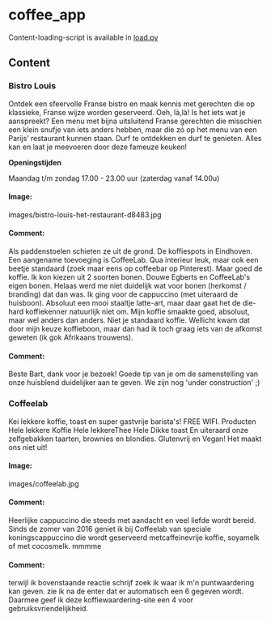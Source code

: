# coffee_app

Content-loading-script is available in [load.py](load.py)
## Content
### Bistro Louis

Ontdek een sfeervolle Franse bistro en maak kennis met gerechten die op klassieke, Franse wijze worden geserveerd. Oeh, là,là! Is het iets wat je aanspreekt? Een menu met bijna uitsluitend Franse gerechten die misschien een klein snufje van iets anders hebben, maar die zó op het menu van een Parijs’ restaurant kunnen staan. Durf te ontdekken en durf te genieten. Alles kan en laat je meevoeren door deze fameuze keuken!

__Openingstijden__

Maandag t/m zondag 17.00 - 23.00 uur
(zaterdag vanaf 14.00u)

#### Image:
images/bistro-louis-het-restaurant-d8483.jpg

#### Comment:
Als paddenstoelen schieten ze uit de grond. De koffiespots in Eindhoven. Een aangename toevoeging is CoffeeLab. Qua interieur leuk, maar ook een beetje standaard (zoek maar eens op coffeebar op Pinterest). 
Maar goed de koffie. Ik kon kiezen uit 2 soorten bonen. Douwe Egberts en CoffeeLab's eigen bonen. Helaas werd me niet duidelijk wat voor bonen (herkomst / branding) dat dan was. Ik ging voor de cappuccino (met uiteraard de huisboon). Absoluut een mooi staaltje latte-art, maar daar gaat het de die-hard koffiekenner natuurlijk niet om. Mijn koffie smaakte goed, absoluut, maar wel anders dan anders. Niet je standaard koffie. Wellicht kwam dat door mijn keuze koffieboon, maar dan had ik toch graag iets van de afkomst geweten (ik gok Afrikaans trouwens).

#### Comment:
Beste Bart, dank voor je bezoek! Goede tip van je om de samenstelling van onze huisblend duidelijker aan te geven. We zijn nog 'under construction' ;) 


### Coffeelab
Kei lekkere koffie, toast en super gastvrije barista's!
FREE WIFI.
Producten
Hele lekkere Koffie
Hele lekkereThee
Hele Dikke toast
En uiteraard onze zelfgebakken taarten, brownies en blondies.
Glutenvrij en Vegan! Het maakt ons niet uit!

#### Image:
images/coffeelab.jpg

#### Comment:
Heerlijke cappuccino die steeds met aandacht en veel liefde wordt bereid. Sinds de zomer van 2016 geniet ik bij Coffeelab van speciale koningscappuccino die wordt geserveerd metcaffeinevrije koffie, soyamelk of met cocosmelk. mmmme

#### Comment:
terwijl ik bovenstaande reactie schrijf zoek ik waar ik m'n puntwaardering kan geven. zie ik na de enter dat er automatisch een 6 gegeven wordt. Daarmee geef ik deze koffiewaardering-site een 4 voor gebruiksvriendelijkheid.

